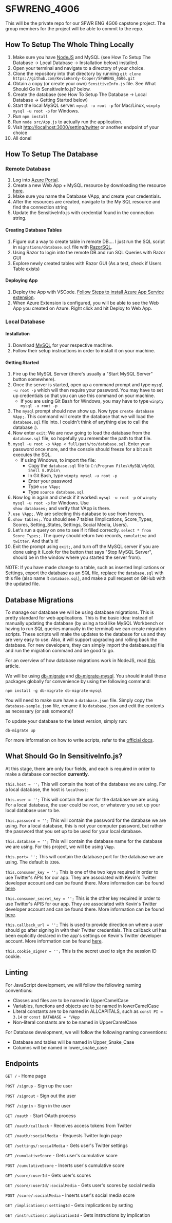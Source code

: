 # SFWRENG_4G06
This will be the private repo for our SFWR ENG 4G06 capstone project. The group members for the project will be able to 
commit to the repo.

## How To Setup The Whole Thing Locally
1. Make sure you have [NodeJS](https://nodejs.org/en/) and MySQL (see How To Setup The Database -> Local Database -> Installation below) installed.
2. Open your terminal and navigate to a directory of your choice.
3. Clone the repository into that directory by running `git clone https://github.com/KevinHardy-Cooper/SFWRENG_4G06.git`
4. Obtain a copy (or create your own) `SensitiveInfo.js` file. See What Should Go In SensitiveInfo.js? below.
5. Create the database (see How To Setup The Database -> Local Database -> Getting Started below)
6. Start the local MySQL server: `mysql -u root -p` for Mac/Linux, `winpty mysql -u root -p` for Windows.
7. Run `npm install`
8. Run `node src/App.js` to actually run the application.
9. Visit [http://localhost:3000/setting/twitter](http://localhost:3000/setting/twitter) or another endpoint of your choice
10. All done!

## How To Setup The Database
### Remote Database
1. Log into [Azure Portal](https://portal.azure.com/).
2. Create a new Web App + MySQL resource by downloading the resource [here](https://azuremarketplace.microsoft.com/en-/marketplace/apps/Microsoft.WebSiteMySQLDatabase?tab=Overview).
3. Make sure you name the Database VApp, and create your credentials.
4. After the resources are created, navigate to the My SQL resource and find the connection string
5. Update the SensitiveInfo.js with credential found in the connection string.
#### Creating Database Tables
1. Figure out a way to create table in remote DB.... I just run the SQL script in `migrations/database.sql` file with [RazorSQL](https://razorsql.com/).
2. Using Razor to login into the remote DB and run SQL Queries with Razor GUI
3. Explore newly created tables with Razor GUI (As a test, check if Users Table exists)
#### Deploying App
1. Deploy the App with VSCode. [Follow Steps to install Azure App Service extension](https://code.visualstudio.com/tutorials/app-service-extension/getting-started).
2. When Azure Extension is configured, you will be able to see the Web App you created on Azure. Right click and hit Deploy to Web App.

### Local Database
#### Installation
1. Download [MySQL](https://www.mysql.com) for your respective machine. 
2. Follow their setup instructions in order to install it on your machine. 
#### Getting Started
1. Fire up the MySQL Server (there's usually a "Start MySQL Server" button somewhere).
2. Once the server is started, open up a command prompt and type `mysql -u root -p` which will then require your 
password. You may have to set up credentials so that you can use this command on your machine.
    * If you are using Git Bash for Windows, you may have to type `winpty mysql -u root -p`
3. The `mysql` prompt should now show up. Now type `create database VApp;`. This command will create the database that 
we will load the `database.sql` file into. I couldn't think of anything else to call the database :).
4. Now enter `exit`; We are now going to load the database from the `database.sql` file, so hopefully you remember the
path to that file. 
5. `mysql -u root -p VApp < full/path/to/database.sql`. Enter your password once more, and the console 
should freeze for a bit as it executes the SQL. 
    * If using Windows, to import the file:
        * Copy the `database.sql` file to `C:\Program Files\MySQL\MySQL Shell 8.0\bin\`
        * In Git Bash, type `winpty mysql -u root -p`
        * Enter your password
        * Type `use VApp;`
        * Type `source database.sql`
6. Now log in again and check if it worked: `mysql -u root -p` or `winpty mysql -u root -p` for Windows. Use  
`show databases;` and verify that VApp is there. 
7. `use VApp;`. We are selecting this database to use from hereon.
8. `show tables;`. You should see 7 tables (Implications, Score_Types, Scores,
Setting_States, Settings, Social Media, Users). 
9. Let's run a query on one to see if it filled correctly.
`select * from Score_Types;`. The query should return two records, `cumulative` and `twitter`. And that's it! 
10. Exit the prompt using `exit;`, and turn off the MySQL server if you are done using it (Look for the button that says 
"Stop MySQL Server", should be in the window where you started the server from).

NOTE:
If you have made change to a table, such as inserted Implications or Settings, export the database as an SQL file, 
 replace the `database.sql` with this file (also name it `database.sql`), and make a pull request on GitHub with the 
 updated file.

 ## Database Migrations
 To manage our database we will be using database migrations. This is pretty standard for web applications. This is the basic idea: instead of manually updating the database (by using a tool like MySQL Workbench or having to run SQL queries manually in the terminal) we can create migration scripts. These scripts will make the updates to the database for us and they are very easy to use. Also, it will support upgrading and rolling back the database. For new developers, they can simply import the database.sql file and run the migration command and be good to go.

 For an overview of how database migrations work in NodeJS, read [this](https://itnext.io/updating-an-sql-database-schema-using-node-js-6c58173a455a) article.

 We will be using [db-migrate](https://www.npmjs.com/package/db-migrate) and [db-migrate-mysql](https://www.npmjs.com/package/db-migrate-mysql). You should install these packages globally for convenience by using the following command:

 `npm install -g db-migrate db-migrate-mysql`

 You will need to make sure have a `database.json` file. Simply copy the `database-sample.json` file, rename it to `database.json` and edit the contents as necessary (or ask someone)!

 To update your database to the latest version, simply run:

 `db-migrate up`

 For more information on how to write scripts, refer to the [official docs](https://db-migrate.readthedocs.io/en/latest/API/SQL/).
 
## What Should Go In SensitiveInfo.js?
At this stage, there are only four fields, and each is required in order to make a database connection **currently**.

`this.host = '';` This will contain the host of the database we are using. For a local database, the host is `localhost`;

`this.user = '';` This will contain the user for the database we are using. For a local database, the user could be `root`,
or whatever you set up your local database user to be.

`this.password = '';` This will contain the password for the database we are using. For a local database, this is not your
computer password, but rather the password that you set up to be used for your local database.

`this.database = '';` This will contain the database name for the database we are using. For this project, we will be using 
`VApp`.

`this.port= '';` This will contain the database port for the database we are using. The default is `3306`.


`this.consumer_key = '';` This is one of the two keys required in order to use Twitter's APIs for our app. They are 
associated with Kevin's Twitter developer account and can be found there. More information can be found [here](https://themepacific.com/how-to-generate-api-key-consumer-token-access-key-for-twitter-oauth/994/).

`this.consumer_secret_key = '';` This is the other key required in order to use Twitter's APIS for our app. They are 
associated with Kevin's Twitter developer account and can be found there. More information can be found [here](https://themepacific.com/how-to-generate-api-key-consumer-token-access-key-for-twitter-oauth/994/).
        
`this.callback_url = '';` This is used to provide direction on where a user should go after signing in with their 
Twitter credentials. This callback url has been explicitly declared in the app's settings on Kevin's Twitter developer
account. More information can be found [here](https://developer.twitter.com/en/docs/basics/apps/guides/callback-urls.html).

`this.cookie_signer = '';` This is the secret used to sign the session ID cookie.

## Linting
For JavaScript development, we will follow the following naming conventions:
* Classes and files are to be named in UpperCamelCase
* Variables, functions and objects are to be named in lowerCamelCase
* Literal constants are to be named in ALLCAPITALS, such as `const PI = 3.14` or `const DATABASE = 'VApp`
* Non-literal constants are to be named in UpperCamelCase

For Database development, we will follow the following naming conventions:
* Database and tables will be named in Upper_Snake_Case
* Columns will be named in lower_snake_case

## Endpoints
`GET /` - Home page

`POST /signup` - Sign up the user

`POST /signout` - Sign out the user

`POST /signin` - Sign in the user

`GET /oauth` - Start OAuth process 

`GET /oauth/callback` - Receives access tokens from Twitter

`GET /oauth/:socialMedia` - Requests Twitter login page

`GET /settings/:socialMedia` - Gets user's Twitter settings

`GET /cumulativeScore` - Gets user's cumulative score

`POST /cumulativeScore` - Inserts user's cumulative score

`GET /score/:userId` - Gets user's scores

`GET /score/:userId/:socialMedia` - Gets user's scores by social media

`POST /score/:socialMedia` - Inserts user's social media score

`GET /implications/:settingId` - Gets implications by setting

`GET /instructions/:implicationId` - Gets instructions by implication


